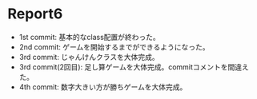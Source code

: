 # Report6
- 1st commit: 基本的なclass配置が終わった。
- 2nd commit: ゲームを開始するまでができるようになった。
- 3rd commit: じゃんけんクラスを大体完成。
- 3rd commit(2回目): 足し算ゲームを大体完成。commitコメントを間違えた。
- 4th commit: 数字大きい方が勝ちゲームを大体完成。
